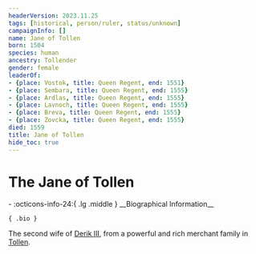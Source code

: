 ```yaml
---
headerVersion: 2023.11.25
tags: [historical, person/ruler, status/unknown]
campaignInfo: []
name: Jane of Tollen
born: 1504
species: human
ancestry: Tollender
gender: female
leaderOf:
- {place: Vostok, title: Queen Regent, end: 1551}
- {place: Sembara, title: Queen Regent, end: 1555}
- {place: Ardlas, title: Queen Regent, end: 1555}
- {place: Lavnoch, title: Queen Regent, end: 1555}
- {place: Breva, title: Queen Regent, end: 1555}
- {place: Zovcka, title: Queen Regent, end: 1555}
died: 1559
title: Jane of Tollen
hide_toc: true
---
```

# The Jane of Tollen
<div class="grid cards ext-narrow-margin ext-one-column" markdown>
- :octicons-info-24:{ .lg .middle } __Biographical Information__

    { .bio }

</div>


The second wife of [Derik III](<./derik-iii.md>), from a powerful and rich merchant family in [Tollen](<../../../gazetteer/western-green-sea/tollen/tollen.md>).
